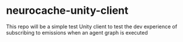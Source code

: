 # neurocache-unity-client

This repo will be a simple test Unity client to test the dev experience of subscribing to emissions when an agent graph is executed

